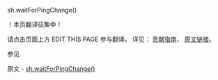  sh.waitForPingChange()

 ！本页翻译征集中！

请点击页面上方 EDIT THIS PAGE 参与翻译。
详见：
[贡献指南]( https://github.com/JinMuInfo/MongoDB-Manual-zh/blob/master/CONTRIBUTING.md )、
[原文链接](  https://docs.mongodb.com/manual/reference/method/sh.waitForPingChange/  )。

 参见

原文 - [sh.waitForPingChange()]( https://docs.mongodb.com/manual/reference/method/sh.waitForPingChange/ )

